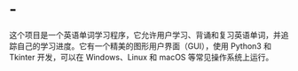 # -
这个项目是一个英语单词学习程序，它允许用户学习、背诵和复习英语单词，并追踪自己的学习进度。它有一个精美的图形用户界面（GUI），使用 Python3 和 Tkinter 开发，可以在 Windows、Linux 和 macOS 等常见操作系统上运行。
